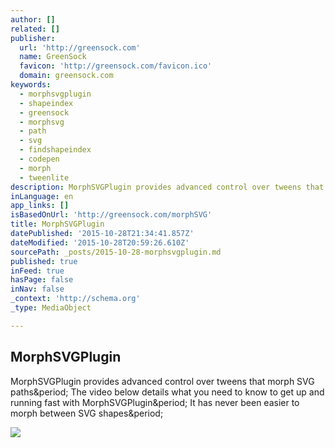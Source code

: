 ```yaml
---
author: []
related: []
publisher:
  url: 'http://greensock.com'
  name: GreenSock
  favicon: 'http://greensock.com/favicon.ico'
  domain: greensock.com
keywords:
  - morphsvgplugin
  - shapeindex
  - greensock
  - morphsvg
  - path
  - svg
  - findshapeindex
  - codepen
  - morph
  - tweenlite
description: MorphSVGPlugin provides advanced control over tweens that morph SVG paths. The video below details what you need to know to get up and running fast with MorphSVGPlugin. It has never been easier to morph between SVG shapes.
inLanguage: en
app_links: []
isBasedOnUrl: 'http://greensock.com/morphSVG'
title: MorphSVGPlugin
datePublished: '2015-10-28T21:34:41.857Z'
dateModified: '2015-10-28T20:59:26.610Z'
sourcePath: _posts/2015-10-28-morphsvgplugin.md
published: true
inFeed: true
hasPage: false
inNav: false
_context: 'http://schema.org'
_type: MediaObject

---
```

<article style=""><h1>MorphSVGPlugin</h1><p>MorphSVGPlugin provides advanced control over tweens that morph SVG paths&amp;period; The video below details what you need to know to get up and running fast with MorphSVGPlugin&amp;period; It has never been easier to morph between SVG shapes&amp;period;</p><img src="http://greensock.com/wp-content/uploads/2015/10/morphsvg-thumbnail.gif" /></article>